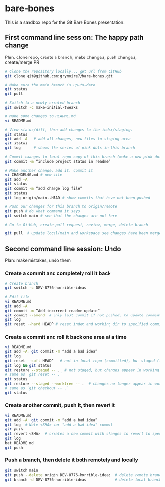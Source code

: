 # bare-bones

This is a sandbox repo for the Git Bare Bones presentation.

## First command line session:  The happy path change

Plan: clone repo, create a branch, make changes, push changes, create/merge PR

```bash
# Clone the repository locally... get url from GitHub
git clone git@github.com:grymoire7/bare-bones.git

# Make sure the main branch is up-to-date
git status
git pull

# Switch to a newly created branch
git switch -c make-initial-tweaks

# Make some changes to README.md
vi README.md

# View status/diff, then add changes to the index/staging.
git status
git add -A   # add all changes, new files to staging area
git status
git log      # shows the series of pink dots in this branch

# Commit changes to local repo copy of this branch (make a new pink dot)
git commit -m “include project status in readme”

# Make another change, add it, commit it
vi CHANGELOG.md # new file
git add -A
git status
git commit -m “add change log file”
git status
git log origin/main..HEAD # show commits that have not been pushed

# Push our changes for this branch to origin/remote
git push # do what command it says
git switch main # see that the changes are not here

# Go to GitHub, create pull request, review, merge, delete branch

git pull  # update local/main and workspace see changes have been merged
```

## Second command line session: Undo
Plan: make mistakes, undo them

### Create a commit and completely roll it back
```bash
# Create branch
git switch -c DEV-8776-horrible-ideas

# Edit file
vi README.md
git add -A
git commit -m “Add incorrect readme update”
git commit --amend  # only last commit if not pushed, to update comment
git log
git reset --hard HEAD^ # reset index and working dir to specified commit
```

### Create a commit and roll it back one area at a time
```bash
vi README.md
git add -A; git commit -m “add a bad idea”
git log
git reset --soft HEAD^   # not in local repo (committed), but staged (in index)
git log && git status
git restore --staged -- .  # not staged, but changes appear in working directory
# same as `git reset -- .`
git status
git restore --staged --worktree -- .  # changes no longer appear in working directory
# same as `git checkout -- .`
git status
```

### Create another commit, push it, then revert it
```bash
vi README.md
git add -A; git commit -m “add a bad idea”
git log  # Note <SHA> for "add a bad idea" commit
git push
git revert <SHA>  # creates a new commit with changes to revert to specified commit SHA
git log
bat README.md
git push
```

### Push a branch, then delete it both remotely and locally
```bash
git switch main
git push --delete origin DEV-8776-horrible-ideas  # delete remote branch
git branch -d DEV-8776-horrible-ideas             # delete local branch
```
